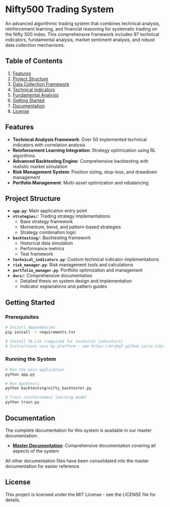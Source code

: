 # Nifty500 Trading System

An advanced algorithmic trading system that combines technical analysis, reinforcement learning, and financial reasoning for systematic trading on the Nifty 500 index. This comprehensive framework includes 97 technical indicators, fundamental analysis, market sentiment analysis, and robust data collection mechanisms.

## Table of Contents
1. [Features](#features)
2. [Project Structure](#project-structure)
3. [Data Collection Framework](#data-collection-framework)
4. [Technical Indicators](#technical-indicators)
5. [Fundamental Analysis](#fundamental-analysis)
6. [Getting Started](#getting-started)
7. [Documentation](#documentation)
8. [License](#license)

## Features

- **Technical Analysis Framework**: Over 50 implemented technical indicators with correlation analysis
- **Reinforcement Learning Integration**: Strategy optimization using RL algorithms
- **Advanced Backtesting Engine**: Comprehensive backtesting with realistic market simulation
- **Risk Management System**: Position sizing, stop-loss, and drawdown management
- **Portfolio Management**: Multi-asset optimization and rebalancing

## Project Structure

- **`app.py`**: Main application entry point
- **`strategies/`**: Trading strategy implementations
  - Base strategy framework
  - Momentum, trend, and pattern-based strategies
  - Strategy combination logic
- **`backtesting/`**: Backtesting framework
  - Historical data simulation
  - Performance metrics
  - Test framework
- **`technical_indicators.py`**: Custom technical indicator implementations
- **`risk_manager.py`**: Risk management tools and calculations
- **`portfolio_manager.py`**: Portfolio optimization and management
- **`docs/`**: Comprehensive documentation
  - Detailed thesis on system design and implementation
  - Indicator explanations and pattern guides

## Getting Started

### Prerequisites

```bash
# Install dependencies
pip install -r requirements.txt

# Install TA-Lib (required for technical indicators)
# Instructions vary by platform - see https://mrjbq7.github.io/ta-lib/install.html
```

### Running the System

```bash
# Run the main application
python app.py

# Run backtests
python backtesting/nifty_backtester.py

# Train reinforcement learning model
python train.py
```

## Documentation

The complete documentation for this system is available in our master documentation:

- [**Master Documentation**](docs/MASTER_DOCUMENTATION.md): Comprehensive documentation covering all aspects of the system

All other documentation files have been consolidated into the master documentation for easier reference.

## License

This project is licensed under the MIT License - see the LICENSE file for details.
